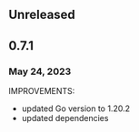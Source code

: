 ## Unreleased

## 0.7.1
### May 24, 2023

IMPROVEMENTS:
* updated Go version to 1.20.2
* updated dependencies
